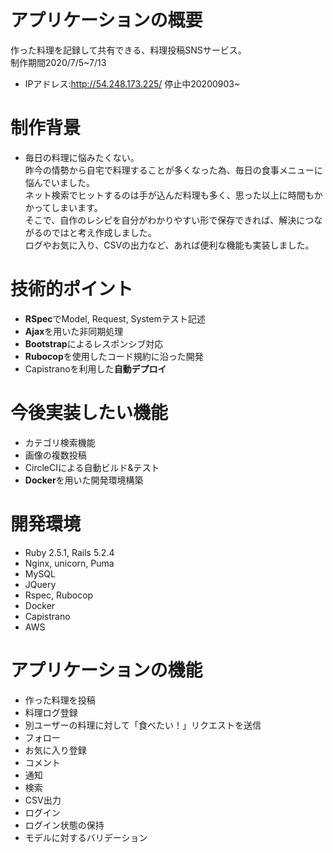 # アプリケーションの概要
作った料理を記録して共有できる、料理投稿SNSサービス。  
制作期間2020/7/5~7/13
- IPアドレス:http://54.248.173.225/ 停止中20200903~

# 制作背景
- 毎日の料理に悩みたくない。  
昨今の情勢から自宅で料理することが多くなった為、毎日の食事メニューに悩んでいました。  
ネット検索でヒットするのは手が込んだ料理も多く、思った以上に時間もかかってしまいます。  
そこで、自作のレシピを自分がわかりやすい形で保存できれば、解決につながるのではと考え作成しました。  
ログやお気に入り、CSVの出力など、あれば便利な機能も実装しました。

# 技術的ポイント
- **RSpec**でModel, Request, Systemテスト記述
- **Ajax**を用いた非同期処理
- **Bootstrap**によるレスポンシブ対応
- **Rubocop**を使用したコード規約に沿った開発
- Capistranoを利用した**自動デプロイ**

# 今後実装したい機能
- カテゴリ検索機能
- 画像の複数投稿
- CircleCIによる自動ビルド&テスト
- **Docker**を用いた開発環境構築

# 開発環境
- Ruby 2.5.1, Rails 5.2.4
- Nginx, unicorn, Puma
- MySQL
- JQuery
- Rspec, Rubocop
- Docker
- Capistrano
- AWS

# アプリケーションの機能
- 作った料理を投稿
- 料理ログ登録
- 別ユーザーの料理に対して「食べたい！」リクエストを送信
- フォロー
- お気に入り登録
- コメント
- 通知
- 検索
- CSV出力
- ログイン
- ログイン状態の保持
- モデルに対するバリデーション
